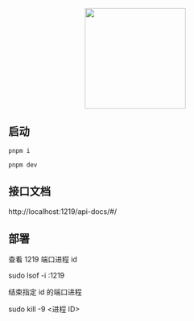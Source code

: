 <p align="center">
  <a href="http://nestjs.com/" target="blank"><img src="https://nestjs.com/img/logo-small.svg" width="200" /></a>
</p>

## 启动

```shell
pnpm i

pnpm dev
```

## 接口文档

http://localhost:1219/api-docs/#/

## 部署

查看 1219 端口进程 id

sudo lsof -i :1219

结束指定 id 的端口进程

sudo kill -9 <进程 ID>
